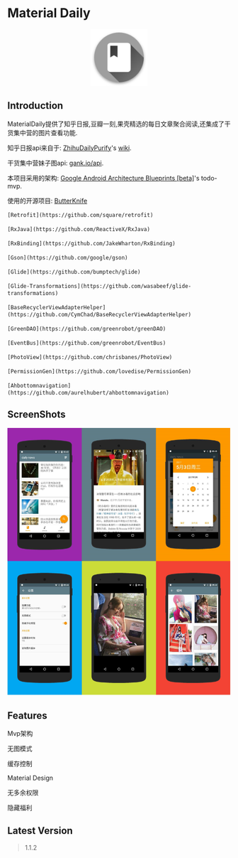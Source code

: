 # Material Daily

<div align="center">
	<img src="./art/ic_app_launcher.png" width="128">
</div>

## Introduction

MaterialDaily提供了知乎日报,豆瓣一刻,果壳精选的每日文章聚合阅读,还集成了干货集中营的图片查看功能.

知乎日报api来自于: [ZhihuDailyPurify](https://github.com/izzyleung/ZhihuDailyPurify)'s [wiki](https://github.com/izzyleung/ZhihuDailyPurify/wiki/%E7%9F%A5%E4%B9%8E%E6%97%A5%E6%8A%A5-API-%E5%88%86%E6%9E%90).

干货集中营妹子图api: [gank.io/api](http://gank.io/api).

本项目采用的架构: [Google Android Architecture Blueprints [beta]](https://github.com/googlesamples/android-architecture)'s todo-mvp.

使用的开源项目:
	[ButterKnife](https://github.com/JakeWharton/butterknife)  
	
	[Retrofit](https://github.com/square/retrofit)  
	
	[RxJava](https://github.com/ReactiveX/RxJava)  
	
	[RxBinding](https://github.com/JakeWharton/RxBinding)  
	
	[Gson](https://github.com/google/gson)  
	
	[Glide](https://github.com/bumptech/glide)  
	
	[Glide-Transformations](https://github.com/wasabeef/glide-transformations)  
	
	[BaseRecyclerViewAdapterHelper](https://github.com/CymChad/BaseRecyclerViewAdapterHelper)  
	
	[GreenDAO](https://github.com/greenrobot/greenDAO)  
	
	[EventBus](https://github.com/greenrobot/EventBus)  
	
	[PhotoView](https://github.com/chrisbanes/PhotoView)  
	
	[PermissionGen](https://github.com/lovedise/PermissionGen)  
	
	[Ahbottomnavigation](https://github.com/aurelhubert/ahbottomnavigation)  
	
## ScreenShots

![screenshot](./art/intro_img.jpg)

## Features

Mvp架构

无图模式

缓存控制

Material Design

无多余权限

隐藏福利




## Latest Version

> 1.1.2


